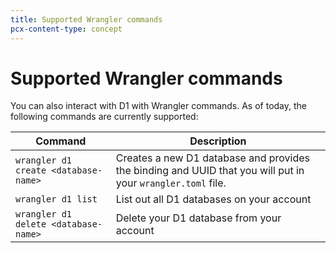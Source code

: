 ```yaml
---
title: Supported Wrangler commands
pcx-content-type: concept
---
```


# Supported Wrangler commands

You can also interact with D1 with Wrangler commands. As of today, the following commands are currently supported:

| Command | Description | 
| ----- | ----- | 
| `wrangler d1 create <database-name>` | Creates a new D1 database and provides the binding and UUID that you will put in your `wrangler.toml` file. | 
| `wrangler d1 list` | List out all D1 databases on your account |
| `wrangler d1 delete <database-name>` | Delete your D1 database from your account | 
	